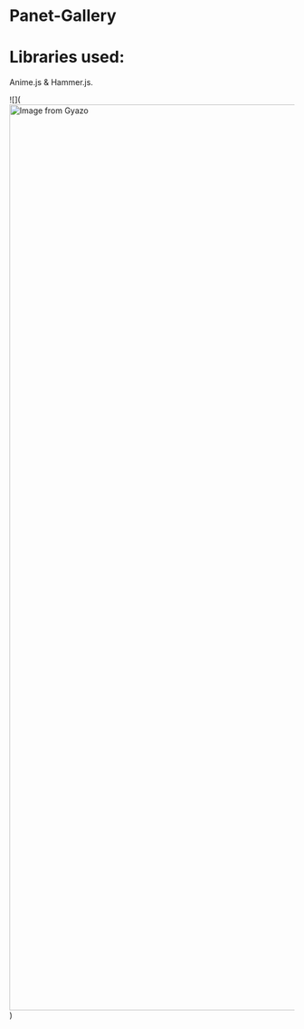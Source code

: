 # Panet-Gallery

# Libraries used:
Anime.js & Hammer.js.

![](<a href="https://gyazo.com/0bd901be17c185eb1e89fce8d4041a77"><img src="https://i.gyazo.com/0bd901be17c185eb1e89fce8d4041a77.gif" alt="Image from Gyazo" width="1600"/></a>)
